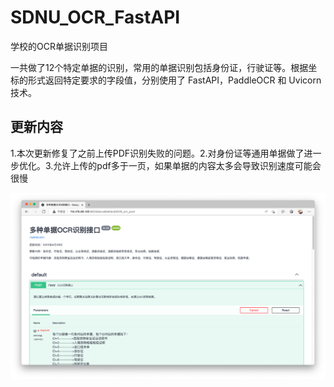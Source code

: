 # SDNU_OCR_FastAPI
学校的OCR单据识别项目

一共做了12个特定单据的识别，常用的单据识别包括身份证，行驶证等。根据坐标的形式返回特定要求的字段值，分别使用了 FastAPI，PaddleOCR 和 Uvicorn技术。

## 更新内容
1.本次更新修复了之前上传PDF识别失败的问题。2.对身份证等通用单据做了进一步优化。3.允许上传的pdf多于一页，如果单据的内容太多会导致识别速度可能会很慢

![image](https://github.com/xuecheng990531/SDNU_OCR_FastAPI/blob/main/save_files/%E6%88%AA%E5%B1%8F2022-07-03%2018.51.47.png)
